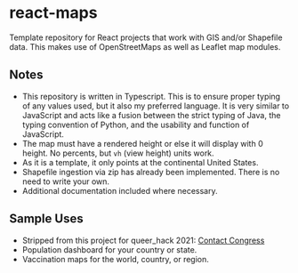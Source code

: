 # react-maps
Template repository for React projects that work with GIS and/or Shapefile data. This makes use of OpenStreetMaps as well as Leaflet map modules.

## Notes
* This repository is written in Typescript. This is to ensure proper typing of any values used, but it also my preferred language. It is very similar to JavaScript and acts like a fusion between the strict typing of Java, the typing convention of Python, and the usability and function of JavaScript.
* The map must have a rendered height or else it will display with 0 height. No percents, but `vh` (view height) units work.
* As it is a template, it only points at the continental United States.
* Shapefile ingestion via zip has already been implemented. There is no need to write your own.
* Additional documentation included where necessary.

## Sample Uses
* Stripped from this project for queer_hack 2021: [Contact Congress](https://devpost.com/software/contact-congress)
* Population dashboard for your country or state.
* Vaccination maps for the world, country, or region.
